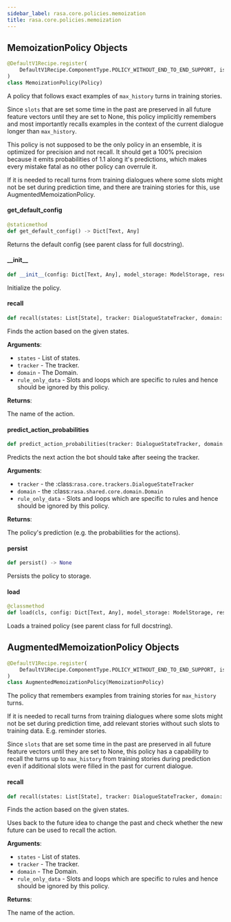```yaml
---
sidebar_label: rasa.core.policies.memoization
title: rasa.core.policies.memoization
---
```

## MemoizationPolicy Objects

```python
@DefaultV1Recipe.register(
    DefaultV1Recipe.ComponentType.POLICY_WITHOUT_END_TO_END_SUPPORT, is_trainable=True
)
class MemoizationPolicy(Policy)
```

A policy that follows exact examples of `max_history` turns in training stories.

Since `slots` that are set some time in the past are
preserved in all future feature vectors until they are set
to None, this policy implicitly remembers and most importantly
recalls examples in the context of the current dialogue
longer than `max_history`.

This policy is not supposed to be the only policy in an ensemble,
it is optimized for precision and not recall.
It should get a 100% precision because it emits probabilities of 1.1
along it&#x27;s predictions, which makes every mistake fatal as
no other policy can overrule it.

If it is needed to recall turns from training dialogues where
some slots might not be set during prediction time, and there are
training stories for this, use AugmentedMemoizationPolicy.

#### get\_default\_config

```python
@staticmethod
def get_default_config() -> Dict[Text, Any]
```

Returns the default config (see parent class for full docstring).

#### \_\_init\_\_

```python
def __init__(config: Dict[Text, Any], model_storage: ModelStorage, resource: Resource, execution_context: ExecutionContext, featurizer: Optional[TrackerFeaturizer] = None, lookup: Optional[Dict] = None) -> None
```

Initialize the policy.

#### recall

```python
def recall(states: List[State], tracker: DialogueStateTracker, domain: Domain, rule_only_data: Optional[Dict[Text, Any]]) -> Optional[Text]
```

Finds the action based on the given states.

**Arguments**:

- `states` - List of states.
- `tracker` - The tracker.
- `domain` - The Domain.
- `rule_only_data` - Slots and loops which are specific to rules and hence
  should be ignored by this policy.
  

**Returns**:

  The name of the action.

#### predict\_action\_probabilities

```python
def predict_action_probabilities(tracker: DialogueStateTracker, domain: Domain, rule_only_data: Optional[Dict[Text, Any]] = None, **kwargs: Any, ,) -> PolicyPrediction
```

Predicts the next action the bot should take after seeing the tracker.

**Arguments**:

- `tracker` - the :class:`rasa.core.trackers.DialogueStateTracker`
- `domain` - the :class:`rasa.shared.core.domain.Domain`
- `rule_only_data` - Slots and loops which are specific to rules and hence
  should be ignored by this policy.
  

**Returns**:

  The policy&#x27;s prediction (e.g. the probabilities for the actions).

#### persist

```python
def persist() -> None
```

Persists the policy to storage.

#### load

```python
@classmethod
def load(cls, config: Dict[Text, Any], model_storage: ModelStorage, resource: Resource, execution_context: ExecutionContext, **kwargs: Any, ,) -> MemoizationPolicy
```

Loads a trained policy (see parent class for full docstring).

## AugmentedMemoizationPolicy Objects

```python
@DefaultV1Recipe.register(
    DefaultV1Recipe.ComponentType.POLICY_WITHOUT_END_TO_END_SUPPORT, is_trainable=True
)
class AugmentedMemoizationPolicy(MemoizationPolicy)
```

The policy that remembers examples from training stories for `max_history` turns.

If it is needed to recall turns from training dialogues
where some slots might not be set during prediction time,
add relevant stories without such slots to training data.
E.g. reminder stories.

Since `slots` that are set some time in the past are
preserved in all future feature vectors until they are set
to None, this policy has a capability to recall the turns
up to `max_history` from training stories during prediction
even if additional slots were filled in the past
for current dialogue.

#### recall

```python
def recall(states: List[State], tracker: DialogueStateTracker, domain: Domain, rule_only_data: Optional[Dict[Text, Any]]) -> Optional[Text]
```

Finds the action based on the given states.

Uses back to the future idea to change the past and check whether the new future
can be used to recall the action.

**Arguments**:

- `states` - List of states.
- `tracker` - The tracker.
- `domain` - The Domain.
- `rule_only_data` - Slots and loops which are specific to rules and hence
  should be ignored by this policy.
  

**Returns**:

  The name of the action.

